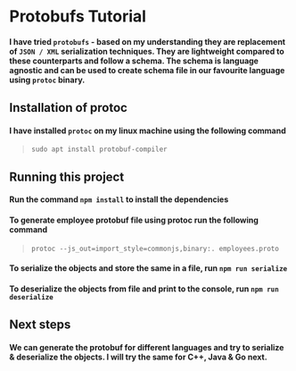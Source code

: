 # Protobufs Tutorial
#### I have tried `protobufs` - based on my understanding they are replacement of `JSON / XML` serialization techniques. They are lightweight compared to these counterparts and follow a schema. The schema is language agnostic and can be used to create schema file in our favourite language using `protoc` binary.

## Installation of protoc
#### I have installed `protoc` on my linux machine using the following command

>`sudo apt install protobuf-compiler`

## Running this project
#### Run the command `npm install` to install the dependencies
#### To generate employee protobuf file using protoc run the following command

>`protoc --js_out=import_style=commonjs,binary:. employees.proto`

#### To serialize the objects and store the same in a file, run `npm run serialize`
#### To deserialize the objects from file and print to the console, run `npm run deserialize`

## Next steps
#### We can generate the protobuf for different languages and try to serialize & deserialize the objects. I will try the same for C++, Java & Go next.